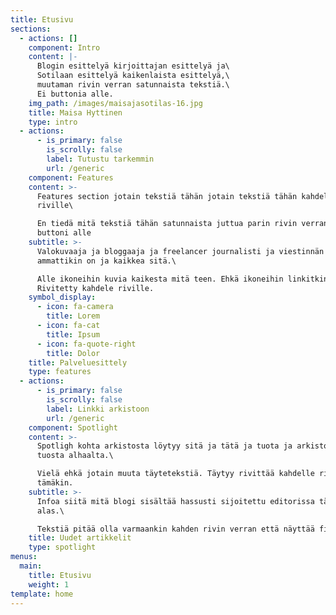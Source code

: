 ```yaml
---
title: Etusivu
sections:
  - actions: []
    component: Intro
    content: |-
      Blogin esittelyä kirjoittajan esittelyä ja\
      Sotilaan esittelyä kaikenlaista esittelyä,\
      muutaman rivin verran satunnaista tekstiä.\
      Ei buttonia alle.
    img_path: /images/maisajasotilas-16.jpg
    title: Maisa Hyttinen
    type: intro
  - actions:
      - is_primary: false
        is_scrolly: false
        label: Tutustu tarkemmin
        url: /generic
    component: Features
    content: >-
      Features section jotain tekstiä tähän jotain tekstiä tähän kahdelle
      riville\

      En tiedä mitä tekstiä tähän satunnaista juttua parin rivin verran ja ehkä
      buttoni alle
    subtitle: >-
      Valokuvaaja ja bloggaaja ja freelancer journalisti ja viestinnän
      ammattikin on ja kaikkea sitä.\

      Alle ikoneihin kuvia kaikesta mitä teen. Ehkä ikoneihin linkitkin.
      Rivitetty kahdele riville.
    symbol_display:
      - icon: fa-camera
        title: Lorem
      - icon: fa-cat
        title: Ipsum
      - icon: fa-quote-right
        title: Dolor
    title: Palveluesittely
    type: features
  - actions:
      - is_primary: false
        is_scrolly: false
        label: Linkki arkistoon
        url: /generic
    component: Spotlight
    content: >-
      Spotligh kohta arkistosta löytyy sitä ja tätä ja tuota ja arkistoon pääsee
      tuosta alhaalta.\

      Vielä ehkä jotain muuta täytetekstiä. Täytyy rivittää kahdelle riville
      tämäkin.
    subtitle: >-
      Infoa siitä mitä blogi sisältää hassusti sijoitettu editorissa tänne
      alas.\

      Tekstiä pitää olla varmaankin kahden rivin verran että näyttää fiksulta.
    title: Uudet artikkelit
    type: spotlight
menus:
  main:
    title: Etusivu
    weight: 1
template: home
---
```


